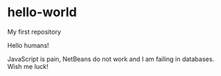 # hello-world
My first repository 

Hello humans!

JavaScript is pain, NetBeans do not work and I am failing in databases. 
Wish me luck! 
